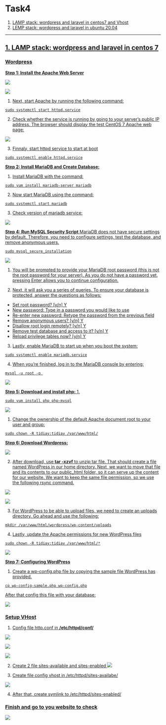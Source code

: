 # **Task4**

1. <a href='#1'> LAMP stack: wordpress and laravel in centos7 and Vhost
2. <a href='#2'> LEMP stack: wordpress and laravel in ubuntu 20.04


****

<div id='1'></div>

## **1. LAMP stack: wordpress and laravel in centos 7**

### Wordpress 
**Step 1: Install the Apache Web Server** 

![](src1/sudo_yum_install_httpd.png)

![](src1/task1_httpd_ins.png)

1. Next, start Apache by running the following command:
```
sudo systemctl start httpd.service
```
2. Check whether the service is running by going to your server’s public IP address. The browser should display the test CentOS 7 Apache web page:

![](src1/httpd_test.png)

3. Finnaly, start httpd service to start at boot
```
sudo systemctl enable httpd.service
```

**Step 2: Install MariaDB and Create Database:**
1. Install MariaDB with the command:
```
sudo yum install mariadb-server mariadb
```
2. Now start MariaDB using the command:
```
sudo systemctl start mariadb
```
3. Check version of mariadb service:

![](src1/checkversion_mysql.png)

**Step 4: Run MySQL Security Script**
MariaDB does not have secure settings by default. Therefore, you need to configure settings, test the database, and remove anonymous users.
```
sudo mysql_secure_installation
```
![](src1/secure_mysql.png)

1. You will be prompted to provide your MariaDB root password (this is not the root password for your server). As you do not have a password yet, pressing Enter allows you to continue configuration.

2. Next, it will ask you a series of queries. To ensure your database is protected, answer the questions as follows:
- Set root password? [y/n] Y
- New password: Type in a password you would like to use
- Re-enter new password: Retype the password from the previous field
- Remove anonymous users? [y/n] Y
- Disallow root login remotely? [y/n] Y
- Remove test database and access to it? [y/n] Y
- Reload privilege tables now? [y/n] Y

3. Lastly, enable MariaDB to start up when you boot the system:
```
sudo systemctl enable mariadb.service
```

4. When you’re finished, log in to the MariaDB console by entering:
```
mysql -u root -p 
```
![](src1/create_database.png)


**Step 5: Download and install php:**
1. 
```
sudo yum install php php-mysql
```

![](src1/install_php.png)

1. Change the ownership of the default Apache document root to your user and group:
```
sudo chown -R tidiay:tidiay /var/www/html/
```

**Step 6: Download Wordpress:**

![](src1/download_wordpress.png)

2. After download, use **tar -xzvf** to unzip tar file. That should create a file named WordPress in our home directory. Next, we want to move that file and its contents to our public_html folder, so it can serve up the content for our website. We want to keep the same file permission, so we use the following rsync command. 

![](src1/untar.png)

![](src1/rsync.png)

3. For WordPress to be able to upload files, we need to create an uploads directory. Go ahead and use the following:
```
mkdir /var/www/html/wordpress/wp-content/uploads
```

4. Lastly, update the Apache permissions for new WordPress files 
```
sudo chown -R tidiay:tidiay /var/www/html/*
```

![](src1/chown.png)

**Step 7: Configuring WordPress**
1. Create a wp-config.php file by copying the sample file WordPress has provided. 
``` 
cp wp-config-sample.php wp-config.php
```

After that config this file with your database:

![](src1/config_wp.png)

### Setup VHost
1. Config file http.conf in **/etc/httpd/conf/**

![](src1/vhost_1.png)

![](src1/httpd_conf.png)

![](src1/httpdconf.png)

2. Create 2 file sites-available and sites-enabled 
![](src1/mkdir_file.png)

3. Create file config vhost in /etc/httpd/sites-availabe/

![](src1/site_available.png)

4. After that, create symlink to /etc/httpd/sites-enabled/

### Finish and go to you website to check

![](src1/finish.png)

